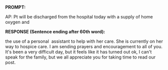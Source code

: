 **PROMPT:**

AP:  Pt will be discharged from the hospital today with a supply of home oxygen and 

**RESPONSE (Sentence ending after 60th word):**

the use of a personal  assistant to help with her care. She is currently on her way to hospice care. I am sending prayers and encouragement to all of you. It's been a very difficult day, but it feels like it has turned out ok, I can't speak for the family, but we all appreciate you for taking time to read our post. 